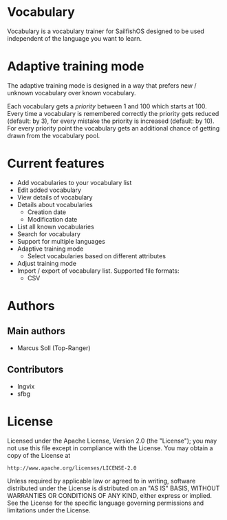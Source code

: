 # Vocabulary

Vocabulary is a vocabulary trainer for SailfishOS designed to be used independent of the language you want to learn.

# Adaptive training mode

The adaptive training mode is designed in a way that prefers new / unknown vocabulary over known vocabulary.

Each vocabulary gets a *priority* between 1 and 100 which starts at 100.
Every time a vocabulary is remembered correctly the priority gets reduced (default: by 3), for every mistake the priority is increased (default: by 10).
For every priority point the vocabulary gets an additional chance of getting drawn from the vocabulary pool.

# Current features

 * Add vocabularies to your vocabulary list
 * Edit added vocabulary
 * View details of vocabulary
 * Details about vocabularies
   - Creation date
   - Modification date
 * List all known vocabularies
 * Search for vocabulary
 * Support for multiple languages
 * Adaptive training mode
   - Select vocabularies based on different attributes
 * Adjust training mode
 * Import / export of vocabulary list. Supported file formats:
   - CSV

# Authors
## Main authors
 * Marcus Soll (Top-Ranger)

## Contributors
 * Ingvix
 * sfbg

# License

Licensed under the Apache License, Version 2.0 (the "License");
you may not use this file except in compliance with the License.
You may obtain a copy of the License at

```
http://www.apache.org/licenses/LICENSE-2.0
```

Unless required by applicable law or agreed to in writing, software
distributed under the License is distributed on an "AS IS" BASIS,
WITHOUT WARRANTIES OR CONDITIONS OF ANY KIND, either express or implied.
See the License for the specific language governing permissions and
limitations under the License.
